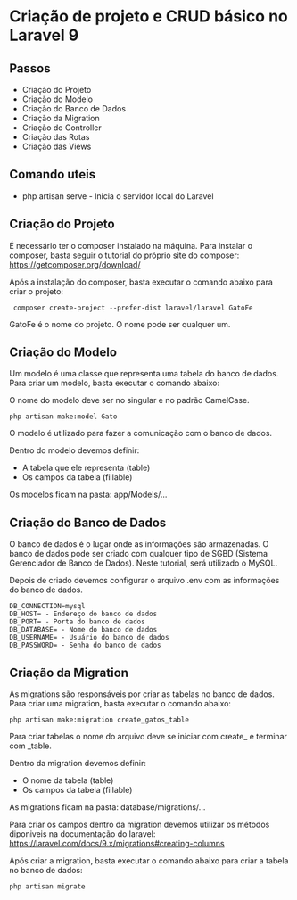 # Criação de projeto e CRUD básico no Laravel 9

## Passos

- Criação do Projeto
- Criação do Modelo
- Criação do Banco de Dados
- Criação da Migration
- Criação do Controller
- Criação das Rotas
- Criação das Views

## Comando uteis
- php artisan serve - Inicia o servidor local do Laravel

## Criação do Projeto

É necessário ter o composer instalado na máquina. Para instalar o composer, basta seguir o tutorial do próprio site do composer: https://getcomposer.org/download/

Após a instalação do composer, basta executar o comando abaixo para criar o projeto:

     composer create-project --prefer-dist laravel/laravel GatoFe

GatoFe é o nome do projeto. O nome pode ser qualquer um.

## Criação do Modelo

Um modelo é uma classe que representa uma tabela do banco de dados. Para criar um modelo, basta executar o comando abaixo:

O nome do modelo deve ser no singular e no padrão CamelCase.

    php artisan make:model Gato

O modelo é utilizado para fazer a comunicação com o banco de dados.

Dentro do modelo devemos definir:
- A tabela que ele representa (table)
- Os campos da tabela (fillable)

Os modelos ficam na pasta: app/Models/...

## Criação do Banco de Dados
O banco de dados é o lugar onde as informações são armazenadas. O banco de dados pode ser criado com qualquer tipo de SGBD (Sistema Gerenciador de Banco de Dados). Neste tutorial, será utilizado o MySQL.

Depois de criado devemos configurar o arquivo .env com as informações do banco de dados.

    DB_CONNECTION=mysql
    DB_HOST= - Endereço do banco de dados
    DB_PORT= - Porta do banco de dados
    DB_DATABASE= - Nome do banco de dados
    DB_USERNAME= - Usuário do banco de dados
    DB_PASSWORD= - Senha do banco de dados

## Criação da Migration
As migrations são responsáveis por criar as tabelas no banco de dados. Para criar uma migration, basta executar o comando abaixo:

    php artisan make:migration create_gatos_table

Para criar tabelas o nome do arquivo deve se iniciar com create_ e terminar com _table.

Dentro da migration devemos definir:
- O nome da tabela (table)
- Os campos da tabela (fillable)

As migrations ficam na pasta: database/migrations/...

Para criar os campos dentro da migration devemos utilizar os métodos diponiveis na documentação do laravel: https://laravel.com/docs/9.x/migrations#creating-columns

Após criar a migration, basta executar o comando abaixo para criar a tabela no banco de dados:

    php artisan migrate
